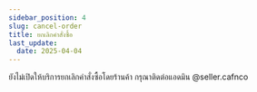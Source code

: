 ```yaml
---
sidebar_position: 4
slug: cancel-order
title: ยกเลิกคำสั่งซื้อ
last_update:
  date: 2025-04-04
---
```


ยังไม่เปิดให้บริการยกเลิกคำสั่งซื้อโดยร้านค้า กรุณาติดต่อแอดมิน @seller.cafnco